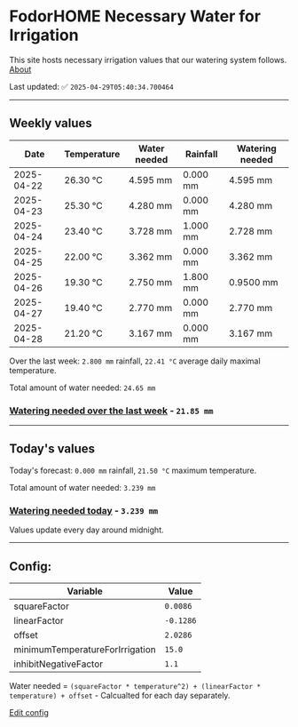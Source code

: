 # FodorHOME Necessary Water for Irrigation

This site hosts necessary irrigation values that our watering system follows. [About](https://github.com/redyau/irrigation)

Last updated: ✅ `2025-04-29T05:40:34.700464`

---

## Weekly values

| Date | Temperature | Water needed | Rainfall | Watering needed |
|-----|-----|-----|-----|-----|
| 2025-04-22 | 26.30 °C | 4.595 mm | 0.000 mm | 4.595 mm |
| 2025-04-23 | 25.30 °C | 4.280 mm | 0.000 mm | 4.280 mm |
| 2025-04-24 | 23.40 °C | 3.728 mm | 1.000 mm | 2.728 mm |
| 2025-04-25 | 22.00 °C | 3.362 mm | 0.000 mm | 3.362 mm |
| 2025-04-26 | 19.30 °C | 2.750 mm | 1.800 mm | 0.9500 mm |
| 2025-04-27 | 19.40 °C | 2.770 mm | 0.000 mm | 2.770 mm |
| 2025-04-28 | 21.20 °C | 3.167 mm | 0.000 mm | 3.167 mm |


Over the last week: `2.800 mm` rainfall, `22.41 °C` average daily maximal temperature.

Total amount of water needed: `24.65 mm`

### [Watering needed over the last week](lastweek.txt) - `21.85 mm`

---

## Today's values

Today's forecast: `0.000 mm` rainfall, `21.50 °C` maximum temperature.

Total amount of water needed: `3.239 mm`

### [Watering needed today](today.txt) - `3.239 mm`

Values update every day around midnight.

---

## Config:

| Variable | Value |
|-----|-----|
| squareFactor | `0.0086` |
| linearFactor | `-0.1286` |
| offset | `2.0286` |
| minimumTemperatureForIrrigation | `15.0` |
| inhibitNegativeFactor | `1.1` |

Water needed = `(squareFactor * temperature^2) + (linearFactor * temperature) + offset` - Calcualted for each day separately.

[Edit config](https://github.com/RedyAu/irrigation/edit/main/config.json)
